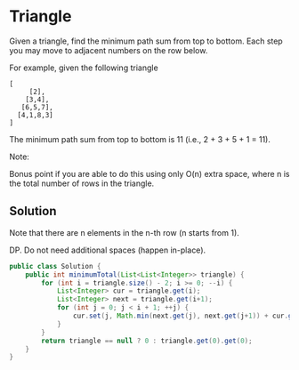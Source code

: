 # Triangle

Given a triangle, find the minimum path sum from top to bottom. Each step you may move to adjacent numbers on the row below.

For example, given the following triangle

    [
         [2],
        [3,4],
       [6,5,7],
      [4,1,8,3]
    ]

The minimum path sum from top to bottom is 11 (i.e., 2 + 3 + 5 + 1 = 11).

Note:

Bonus point if you are able to do this using only O(n) extra space, where n is the total number of rows in the triangle.

## Solution

Note that there are n elements in the n-th row (n starts from 1).

DP. Do not need additional spaces (happen in-place).

```java
public class Solution {
    public int minimumTotal(List<List<Integer>> triangle) {
        for (int i = triangle.size() - 2; i >= 0; --i) {
            List<Integer> cur = triangle.get(i);
            List<Integer> next = triangle.get(i+1);
            for (int j = 0; j < i + 1; ++j) {
                cur.set(j, Math.min(next.get(j), next.get(j+1)) + cur.get(j));   
            }
        }
        return triangle == null ? 0 : triangle.get(0).get(0);
    }
}
```